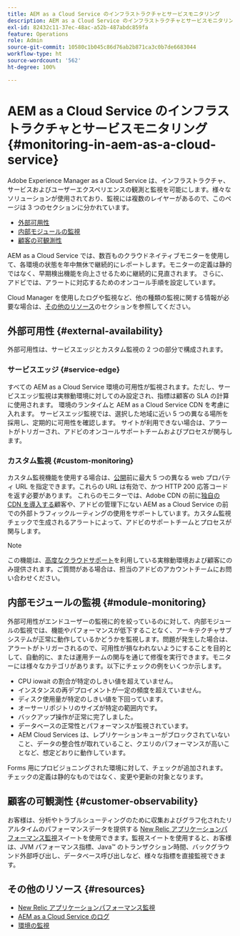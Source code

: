 ```yaml
---
title: AEM as a Cloud Service のインフラストラクチャとサービスモニタリング
description: AEM as a Cloud Service のインフラストラクチャとサービスモニタリング
exl-id: 82432c11-37ec-48ac-a52b-487abdc859fa
feature: Operations
role: Admin
source-git-commit: 10580c1b045c86d76ab2b871ca3c0b7de6683044
workflow-type: ht
source-wordcount: '562'
ht-degree: 100%

---
```


# AEM as a Cloud Service のインフラストラクチャとサービスモニタリング {#monitoring-in-aem-as-a-cloud-service}

Adobe Experience Manager as a Cloud Service は、インフラストラクチャ、サービスおよびユーザーエクスペリエンスの観測と監視を可能にします。様々なソリューションが使用されており、監視には複数のレイヤーがあるので、このページは 3 つのセクションに分かれています。

* [外部可用性](#external-availability)
* [内部モジュールの監視](#module-monitoring)
* [顧客の可観測性](#customer-observability)

AEM as a Cloud Service では、数百ものクラウドネイティブモニターを使用して、各環境の状態を年中無休で継続的にレポートします。モニターの定義は静的ではなく、早期検出機能を向上させるために継続的に見直されます。 さらに、アドビでは、アラートに対応するためのオンコール手順を設定しています。

Cloud Manager を使用したログや監視など、他の種類の監視に関する情報が必要な場合は、[その他のリソース](#resources)のセクションを参照してください。

## 外部可用性 {#external-availability}

外部可用性は、サービスエッジとカスタム監視の 2 つの部分で構成されます。

### サービスエッジ {#service-edge}

すべての AEM as a Cloud Service 環境の可用性が監視されます。ただし、サービスエッジ監視は実稼動環境に対してのみ設定され、指標は顧客の SLA の計算に使用されます。 環境のランタイムと AEM as a Cloud Service CDN を考慮に入れます。 サービスエッジ監視では、選択した地域に近い 5 つの異なる場所を採用し、定期的に可用性を確認します。 サイトが利用できない場合は、アラートがトリガーされ、アドビのオンコールサポートチームおよびプロセスが関与します。

### カスタム監視 {#custom-monitoring}

カスタム監視機能を使用する場合は、[公開](/help/journey-migration/go-live.md)前に最大 5 つの異なる web プロパティ URL を指定できます。これらの URL は有効で、かつ HTTP 200 応答コードを返す必要があります。 これらのモニターでは、Adobe CDN の前に[独自の CDN を導入する](/help/implementing/dispatcher/cdn.md#point-to-point-CDN)顧客や、アドビの管理下にない AEM as a Cloud Service の前での外部トラフィックルーティングの使用をサポートしています。カスタム監視チェックで生成されるアラートによって、アドビのサポートチームとプロセスが関与します。

>[!NOTE]
>
> この機能は、[高度なクラウドサポート](https://experienceleague.adobe.com/docs/support-resources/data-sheets/overview.html?lang=ja#support-add-ons)を利用している実稼動環境および顧客にのみ提供されます。ご質問がある場合は、担当のアドビのアカウントチームにお問い合わせください。

## 内部モジュールの監視 {#module-monitoring}

外部可用性がエンドユーザーの監視に的を絞っているのに対して、内部モジュールの監視では、機能やパフォーマンスが低下することなく、アーキテクチャサブシステムが正常に動作しているかどうかを監視します。問題が発生した場合は、アラートがトリガーされるので、可用性が損なわれないようにすることを目的として、自動的に、または運用チームの関与を通じて修復を実行できます。モニターには様々なカテゴリがあります。以下にチェックの例をいくつか示します。

* CPU iowait の割合が特定のしきい値を超えていません。
* インスタンスの再デプロイメントが一定の頻度を超えていません。
* ディスク使用量が特定のしきい値を下回っています。
* オーサーリポジトリのサイズが特定の範囲内です。
* バックアップ操作が正常に完了しました。
* データベースの正常性とパフォーマンスが監視されています。
* AEM Cloud Services は、レプリケーションキューがブロックされていないこと、データの整合性が取れていること、クエリのパフォーマンスが高いことなど、想定どおりに動作しています。

Forms 用にプロビジョニングされた環境に対して、チェックが追加されます。チェックの定義は静的なものではなく、変更や更新の対象となります。

## 顧客の可観測性 {#customer-observability}

お客様は、分析やトラブルシューティングのために収集およびグラフ化されたリアルタイムのパフォーマンスデータを提供する [New Relic アプリケーションパフォーマンス監視](https://experienceleague.adobe.com/docs/experience-manager-cloud-service/content/implementing/using-cloud-manager/user-access-new-relic.html?lang=ja)スイートを使用できます。監視スイートを使用すると、お客様は、JVM パフォーマンス指標、Java™ のトランザクション時間、バックグラウンド外部呼び出し、データベース呼び出しなど、様々な指標を直接監視できます。

## その他のリソース {#resources}

* [New Relic アプリケーションパフォーマンス監視](https://experienceleague.adobe.com/docs/experience-manager-cloud-service/content/implementing/using-cloud-manager/user-access-new-relic.html?lang=ja)
* [AEM as a Cloud Service のログ](https://experienceleague.adobe.com/docs/experience-manager-cloud-service/content/implementing/developing/logging.html?lang=ja)
* [環境の監視](https://experienceleague.adobe.com/docs/experience-manager-cloud-manager/content/using/monitoring-environments.html?lang=ja)
